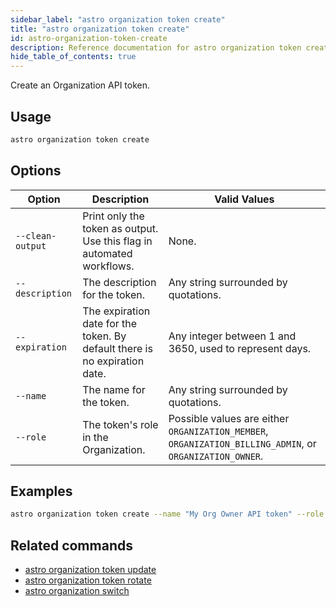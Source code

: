 ```yaml
---
sidebar_label: "astro organization token create"
title: "astro organization token create"
id: astro-organization-token-create
description: Reference documentation for astro organization token create.
hide_table_of_contents: true
---
```


Create an Organization API token.

## Usage

```sh
astro organization token create
```

## Options

| Option           | Description                                                                | Valid Values                                                                                             |
| ---------------- | -------------------------------------------------------------------------- | -------------------------------------------------------------------------------------------------------- |
| `--clean-output` | Print only the token as output. Use this flag in automated workflows.      | None.                                                                                                     |
| `--description`  | The description for the token.                                              | Any string surrounded by quotations.                                                                      |
| `--expiration`   | The expiration date for the token. By default there is no expiration date. | Any integer between 1 and 3650, used to represent days.                                                   |
| `--name`         | The name for the token.                                                    | Any string surrounded by quotations.                                                                      |
| `--role`         | The token's role in the Organization.                                      | Possible values are either `ORGANIZATION_MEMBER`, `ORGANIZATION_BILLING_ADMIN`, or `ORGANIZATION_OWNER`. |

## Examples

```sh
astro organization token create --name "My Org Owner API token" --role ORGANIZATION OWNER
```

## Related commands

- [astro organization token update](cli/astro-organization-token-update.md)
- [astro organization token rotate](cli/astro-organization-token-rotate.md)
- [astro organization switch](cli/astro-organization-switch.md)